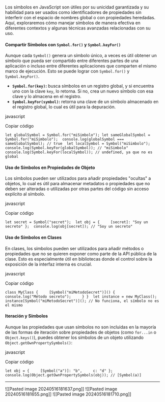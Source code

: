 Los símbolos en JavaScript son útiles por su unicidad garantizada y su habilidad para ser usados como identificadores de propiedades sin interferir con el espacio de nombres global o con propiedades heredadas. Aquí, exploraremos cómo manejar símbolos de manera efectiva en diferentes contextos y algunas técnicas avanzadas relacionadas con su uso.

#### Compartir Símbolos con `Symbol.for()` y `Symbol.keyFor()`

Aunque cada `Symbol()` genera un símbolo único, a veces es útil obtener un símbolo que pueda ser compartido entre diferentes partes de una aplicación o incluso entre diferentes aplicaciones que comparten el mismo marco de ejecución. Esto se puede lograr con `Symbol.for()` y `Symbol.keyFor()`.

- **`Symbol.for(key)`:** busca símbolos en un registro global, y si encuentra uno con la clave `key`, lo retorna. Si no, crea un nuevo símbolo con esa clave y lo almacena en el registro.
- **`Symbol.keyFor(symbol)`:** retorna una clave de un símbolo almacenado en el registro global, lo cual es útil para la depuración.

javascript

Copiar código

`let globalSymbol = Symbol.for("miSimbolo"); let sameGlobalSymbol = Symbol.for("miSimbolo");  console.log(globalSymbol === sameGlobalSymbol); // true  let localSymbol = Symbol("miSimbolo"); console.log(Symbol.keyFor(globalSymbol)); // "miSimbolo" console.log(Symbol.keyFor(localSymbol)); // undefined, ya que no es global`

#### Uso de Símbolos en Propiedades de Objeto

Los símbolos pueden ser utilizados para añadir propiedades "ocultas" a objetos, lo cual es útil para almacenar metadatos o propiedades que no deben ser alteradas o utilizadas por otras partes del código sin acceso explícito al símbolo.

javascript

Copiar código

`let secret = Symbol("secret");  let obj = {     [secret]: "Soy un secreto" };  console.log(obj[secret]); // "Soy un secreto"`

#### Uso de Símbolos en Clases

En clases, los símbolos pueden ser utilizados para añadir métodos o propiedades que no se quieren exponer como parte de la API pública de la clase. Esto es especialmente útil en bibliotecas donde el control sobre la exposición de la interfaz interna es crucial.

javascript

Copiar código

`class MyClass {     [Symbol("miMetodoSecret")]() {         console.log("Método secreto");     } }  let instance = new MyClass(); instance[Symbol("miMetodoSecret")](); // No funciona, el símbolo no es el mismo`

#### Iteración y Símbolos

Aunque las propiedades que usan símbolos no son incluidas en la mayoría de las formas de iteración sobre propiedades de objetos (como `for...in` o `Object.keys()`), puedes obtener los símbolos de un objeto utilizando `Object.getOwnPropertySymbols()`:

javascript

Copiar código

`let obj = {     [Symbol("a")]: "b",     c: "d" };  console.log(Object.getOwnPropertySymbols(obj)); // [Symbol(a)]`


---
![[Pasted image 20240516181637.png]]
![[Pasted image 20240516181655.png]]
![[Pasted image 20240516181710.png]]
